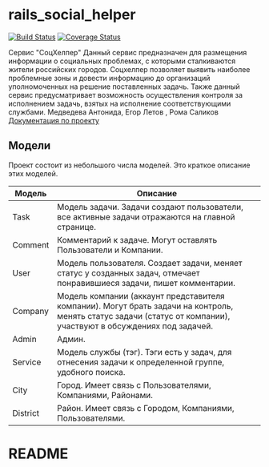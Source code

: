 # rails_social_helper
[![Build Status](https://travis-ci.org/anatoliypronin/rails_social_helper.svg?branch=develop)](https://travis-ci.org/anatoliypronin/rails_social_helper)
[![Coverage Status](https://coveralls.io/repos/github/anatoliypronin/rails_social_helper/badge.svg?branch=develop)](https://coveralls.io/github/anatoliypronin/rails_social_helper?branch=develop)

Сервис "СоцХелпер"
Данный сервис предназначен для размещения информации о социальных проблемах, с которыми сталкиваются жители российских городов. Соцхелпер позволяет выявить наиболее проблемные зоны и довести информацию до организаций уполномоченных на решение  поставленных задачь. Также данный сервис предусматривает возможность осуществления контроля за исполнением задачь, взятых на исполнение соответствующими службами.
Медведева Антонида, Егор Летов , Рома Саликов
[Документация по проекту](https://drive.google.com/open?id=1Rm1nRNiidFe9EfCy1eYZK8JnwYGfjXeE)

## Модели
Проект состоит из небольшого числа моделей. Это краткое описание этих моделей.

Модель | Описание
--- | ---
Task | Модель задачи. Задачи создают пользователи, все активные задачи отражаются на главной странице.
Comment | Комментарий к задаче. Могут оставлять Пользователи и Компании.
User | Модель пользователя. Создает задачи, меняет статус у созданных задач, отмечает понравившиеся задачи, пишет комментарии.
Company | Модель компании (аккаунт представителя компании). Могут брать задачи на контроль, менять статус задачи (статус от компании), участвуют в обсуждениях под задачей.
Admin | Админ.
Service | Модель службы (тэг). Тэги есть у задач, для отнесения задачи к определенной группе, удобного поиска.
City | Город. Имеет связь с Пользователями, Компаниями, Районами.
District | Район. Имеет связь с Городом, Компаниями, Пользователями.

# README

